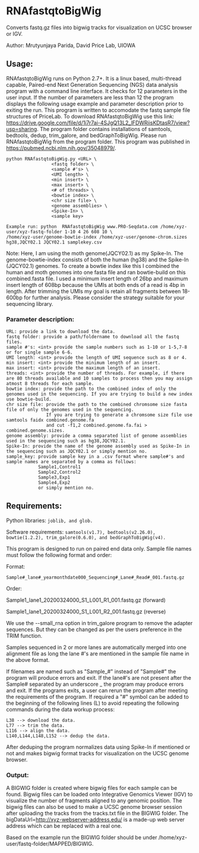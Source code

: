 # RNAfastqtoBigWig
Converts fastq.gz files into bigwig tracks for visualization on UCSC browser or IGV.

Author: Mrutyunjaya Parida, David Price Lab, UIOWA

## Usage:
RNAfastqtoBigWig runs on Python 2.7+. It is a linux based, multi-thread capable, Paired-end Next Generation Sequencing (NGS) data analysis program with a command line interface.
It checks for 12 parameters in the user input. If the number of parameters are less than 12 the program displays the following usage example and parameter description prior to exiting the run. This program is written to accomodate the fastq sample file structures of PriceLab. To download RNAfastqtoBigWig use this link: https://drive.google.com/file/d/1i7r7ai-4SJgQ13L2_lFDWRiisKDtasR7/view?usp=sharing. The program folder contains installations of samtools, bedtools, dedup, trim_galore, and bedGraphToBigWig. Please run RNAfastqtoBigWig from the program folder. This program was published in https://pubmed.ncbi.nlm.nih.gov/35048979/.

```
python RNAfastqtoBigWig.py <URL> \
                 <fastq folder> \
                 <sample #'s> \
                 <UMI length> \
                 <min insert> \
                 <max insert> \
                 <# of threads> \
                 <bowtie index> \
                 <chr size file> \
                 <genome assemblies> \
                 <Spike-In> \
                 <sample key>
                 
Example run: python  RNAfastqtoBigWig www.PRO-Seqdata.com /home/xyz-user/xyz-fastq-folder 1-10 4 26 608 10 \
/home/xyz-user/genome-bowtie-index /home/xyz-user/genome-chrom.sizes hg38,JQCY02.1 JQCY02.1 samplekey.csv
```
Note: Here, I am using the moth genome(JQCY02.1) as my Spike-In. The genome-bowtie-index consists of both the human (hg38) and the Spike-In (JQCY02.1) genomes. 
To create a bowtie index like this I combined the human and moth genomes into one fasta file and ran bowtie-build on this combined.fasta file. I used a minimum insert length of 26bp and maximum insert length of 608bp because the UMIs at both ends of a read is 4bp in length. After trimming the UMIs my goal is retain all fragments between 18-600bp for further analysis. Please consider the strategy suitable for your sequencing library.

### Parameter description:
```
URL: provide a link to download the data.
fastq folder: provide a path/foldername to download all the fastq files.
sample #'s: <int> provide the sample numbers such as 1-10 or 1-5,7-8 or for single sample 6-6.
UMI length: <int> provide the length of UMI sequence such as 8 or 4.
min insert: <int> provide the minimum length of an insert.
max insert: <int> provide the maximum length of an insert.
threads: <int> provide the number of threads. For example, if there are 80 threads available and 10 samples to process then you may assign atmost 8 threads for each sample.
bowtie index: provide the path to the combined index of only the genomes used in the sequencing. If you are trying to build a new index use bowtie-build.
chr size file: provide the path to the combined chromsome size fasta file of only the genomes used in the sequencing.
               If you are trying to generate a chromsome size file use samtools faidx combined.genome.fa
               and cut -f1,2 combined.genome.fa.fai > combined.genome.sizes.
genome assembly: provide a comma separated list of genome assemblies used in the sequencing such as hg38,JQCY02.1.
Spike-In: provide the name of the genome assembly used as Spike-In in the sequencing such as JQCY02.1 or simply mention no. 
sample_key: provide sample key in a .csv format where sample#'s and sample names are separated by a comma as follows:
            Sample1,Control1
            Sample2,Control2
            Sample3,Exp1
            Sample4,Exp2
            or simply mention no.
```
## Requirements:
Python libraries: ``` joblib, and glob. ```

Software requirements: ``` samtools(v1.7), bedtools(v2.26.0), bowtie(1.2.2), trim_galore(0.6.0), and bedGraphToBigWig(v4). ```

This program is designed to run on paired end data only. Sample file names must follow the following format and order:

Format:
```
Sample#_lane#_yearmonthdate000_Sequencing#_Lane#_Read#_001.fastq.gz
```
Order:

Sample1_lane1_20200324000_S1_L001_R1_001.fastq.gz (forward)

Sample1_lane1_20200324000_S1_L001_R2_001.fastq.gz (reverse)

We use the --small_rna option in trim_galore program to remove the adapter sequences. But they can be changed as per the users preference in the TRIM function.

Samples sequenced in 2 or more lanes are automatically merged into one alignment file as long the lane #'s are mentioned in the sample file name in the above format.

If filenames are named such as "Sample_#" instead of "Sample#" the program will produce errors and exit. If the lane#'s are not present after the Sample# separated by an underscore _ the program may produce errors and exit. If the programs exits, a user can rerun the program after meeting the requirements of the program. If required a "#" symbol can be added to the beginning of the following lines (L) to avoid repeating the following commands during the data workup process: 
```
L38 --> download the data.
L77 --> trim the data.
L116 --> align the data.
L140,L144,L148,L152 --> dedup the data.
```
After deduping the program normalizes data using Spike-In if mentioned or not and makes bigwig format tracks for visualization on the UCSC genome browser.

### Output:
A BIGWIG folder is created where bigwig files for each sample can be found. Bigwig files can be loaded onto Integrative Genomics Viewer (IGV) to visualize the number of fragments aligned to any genomic position. The bigwig files can also be used to make a UCSC genome browser session after uploading the tracks from the tracks.txt file in the BIGWIG folder. The bigDataUrl=http://xyz-webserver-address.edu/ is a made-up web server address which can be replaced with a real one.

Based on the example run the BIGWIG folder should be under /home/xyz-user/fastq-folder/MAPPED/BIGWIG.
